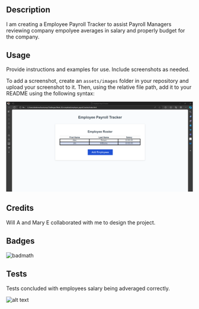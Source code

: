 # <Your-Project-Title>

## Description

I am creating a Employee Payroll Tracker to assist Payroll Managers reviewing company empolyee averages in salary and properly budget for the company. 



## Usage

Provide instructions and examples for use. Include screenshots as needed.

To add a screenshot, create an `assets/images` folder in your repository and upload your screenshot to it. Then, using the relative file path, add it to your README using the following syntax:

![alt text](./assets/03-javascript-demo.png)

## Credits

Will A and Mary E collaborated with me to design the project. 

## Badges

![badmath](https://djdevjams.github.io/employee_payroll_tracker/)

## Tests

Tests concluded with employees salary being adveraged correctly.

![alt text](./assets/03-Javascript-demo.gif)
